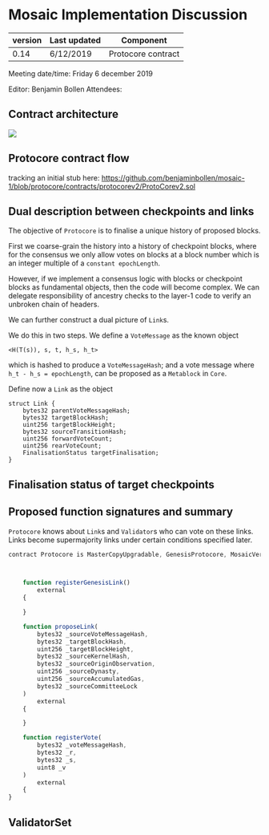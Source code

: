 # Mosaic Implementation Discussion

| version | Last updated | Component          |
| ------- | ------------ | ------------------ |
| 0.14    | 6/12/2019    | Protocore contract |

Meeting date/time: Friday 6 december 2019

Editor: Benjamin Bollen
Attendees:

## Contract architecture
![](https://i.imgur.com/pxra0Gn.jpg)

## Protocore contract flow

tracking an initial stub here:
https://github.com/benjaminbollen/mosaic-1/blob/protocore/contracts/protocorev2/ProtoCorev2.sol


## Dual description between checkpoints and links

The objective of `Protocore` is to finalise a unique history of proposed blocks.

First we coarse-grain the history into a history of checkpoint blocks,
where for the consensus we only allow votes on blocks at
a block number which is an integer multiple of a `constant epochLength`.

However, if we implement a consensus logic with blocks or checkpoint blocks as fundamental objects, then the code will become complex.
We can delegate responsibility of ancestry checks to the layer-1 code to verify an unbroken chain of headers.

We can further construct a dual picture of `Link`s.

We do this in two steps. We define a `VoteMessage` as the known object
```
<H(T(s)), s, t, h_s, h_t>
```
which is hashed to produce a `VoteMessageHash`; and a vote message where `h_t - h_s = epochLength`, can be proposed as a `Metablock` in `Core`.

Define now a `Link` as the object
```
struct Link {
    bytes32 parentVoteMessageHash;
    bytes32 targetBlockHash;
    uint256 targetBlockHeight;
    bytes32 sourceTransitionHash;
    uint256 forwardVoteCount;
    uint256 rearVoteCount;
    FinalisationStatus targetFinalisation;
}
```

## Finalisation status of target checkpoints

## Proposed function signatures and summary

`Protocore` knows about `Link`s and `Validator`s who can vote on these links. Links become supermajority links under certain conditions specified later.


```js
contract Protocore is MasterCopyUpgradable, GenesisProtocore, MosaicVersion, ValidatorSet {



    function registerGenesisLink()
        external
    {

    }

    function proposeLink(
        bytes32 _sourceVoteMessageHash,
        bytes32 _targetBlockHash,
        uint256 _targetBlockHeight,
        bytes32 _sourceKernelHash,
        bytes32 _sourceOriginObservation,
        uint256 _sourceDynasty,
        uint256 _sourceAccumulatedGas,
        bytes32 _sourceCommitteeLock
    )
        external
    {

    }

    function registerVote(
        bytes32 _voteMessageHash,
        bytes32 _r,
        bytes32 _s,
        uint8 _v
    )
        external
    {
}

```

## ValidatorSet

